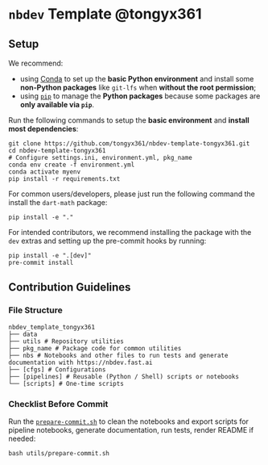 # `nbdev` Template @tongyx361


<!-- WARNING: THIS FILE WAS AUTOGENERATED! DO NOT EDIT! -->

## Setup

We recommend:

- using [Conda](https://docs.conda.io/projects/miniconda) to set up the
  **basic Python environment** and install some **non-Python packages**
  like `git-lfs` when **without the root permission**;
- using [`pip`](https://pip.pypa.io/en/stable/#) to manage the **Python
  packages** because some packages are **only available via `pip`**.

Run the following commands to setup the **basic environment** and
**install most dependencies**:

``` shell
git clone https://github.com/tongyx361/nbdev-template-tongyx361.git
cd nbdev-template-tongyx361
# Configure settings.ini, environment.yml, pkg_name
conda env create -f environment.yml
conda activate myenv
pip install -r requirements.txt
```

For common users/developers, please just run the following command the
install the `dart-math` package:

``` shell
pip install -e "."
```

For intended contributors, we recommend installing the package with the
`dev` extras and setting up the pre-commit hooks by running:

``` shell
pip install -e ".[dev]"
pre-commit install
```

## Contribution Guidelines

### File Structure

    nbdev_template_tongyx361
    ├── data
    ├── utils # Repository utilities
    ├── pkg_name # Package code for common utilities
    ├── nbs # Notebooks and other files to run tests and generate documentation with https://nbdev.fast.ai
    ├── [cfgs] # Configurations
    ├── [pipelines] # Reusable (Python / Shell) scripts or notebooks
    └── [scripts] # One-time scripts

### Checklist Before Commit

Run the [`prepare-commit.sh`](utils/prepare-commit.sh) to clean the
notebooks and export scripts for pipeline notebooks, generate
documentation, run tests, render README if needed:

    bash utils/prepare-commit.sh
